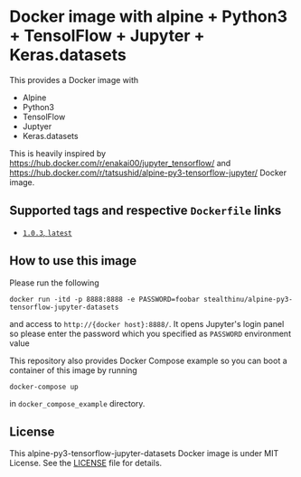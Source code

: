 Docker image with alpine + Python3 + TensolFlow + Jupyter + Keras.datasets
=========================================================

This provides a Docker image with

- Alpine
- Python3
- TensolFlow
- Juptyer
- Keras.datasets

This is heavily inspired by https://hub.docker.com/r/enakai00/jupyter_tensorflow/ and https://hub.docker.com/r/tatsushid/alpine-py3-tensorflow-jupyter/
Docker image.

## Supported tags and respective `Dockerfile` links

- [`1.0.3`, `latest`](https://github.com/stealthinu/docker-alpine-py3-tensorflow-jupyter-datasets/blob/master/Dockerfile)

## How to use this image

Please run the following

```shellsession
docker run -itd -p 8888:8888 -e PASSWORD=foobar stealthinu/alpine-py3-tensorflow-jupyter-datasets
```

and access to `http://{docker host}:8888/`. It opens Jupyter's login panel so
please enter the password which you specified as `PASSWORD` environment value

This repository also provides Docker Compose example so you can boot a
container of this image by running

```shellsession
docker-compose up
```

in `docker_compose_example` directory.

## License
This alpine-py3-tensorflow-jupyter-datasets Docker image is under MIT License. See the
[LICENSE][license] file for details.

[license]: https://github.com/stealthinu/docker-alpine-py3-tensorflow-jupyter-datasets/blob/master/LICENSE

